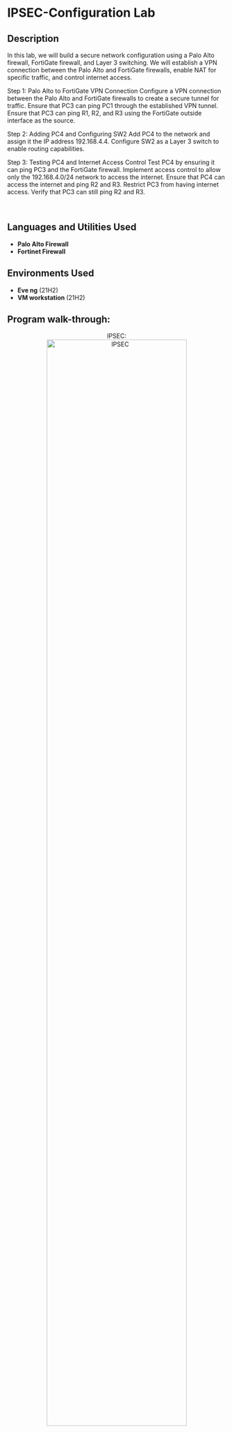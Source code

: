 
<h1>IPSEC-Configuration Lab </h1>

<h2>Description</h2>
In this lab, we will build a secure network configuration using a Palo Alto firewall, FortiGate firewall, and Layer 3 switching. We will establish a VPN connection between the Palo Alto and FortiGate firewalls, enable NAT for specific traffic, and control internet access.


Step 1: Palo Alto to FortiGate VPN Connection
Configure a VPN connection between the Palo Alto and FortiGate firewalls to create a secure tunnel for traffic.
Ensure that PC3 can ping PC1 through the established VPN tunnel.
Ensure that PC3 can ping R1, R2, and R3 using the FortiGate outside interface as the source.

Step 2: Adding PC4 and Configuring SW2
Add PC4 to the network and assign it the IP address 192.168.4.4.
Configure SW2 as a Layer 3 switch to enable routing capabilities.

Step 3: Testing PC4 and Internet Access Control
Test PC4 by ensuring it can ping PC3 and the FortiGate firewall.
Implement access control to allow only the 192.168.4.0/24 network to access the internet.
Ensure that PC4 can access the internet and ping R2 and R3.
Restrict PC3 from having internet access.
Verify that PC3 can still ping R2 and R3.

<br />

<h2>Languages and Utilities Used</h2>

- <b>Palo Alto Firewall </b>
- <b> Fortinet Firewall </b> 
  
<h2>Environments Used </h2>

- <b>Eve ng</b> (21H2)
- <b>VM workstation </b> (21H2)

<h2>Program walk-through:</h2>

<p align="center">
IPSEC: <br/>
<img src="https://i.imgur.com/4sG6xLa.png" height="80%" width="80%" alt="IPSEC"/>
<br />
<br />

